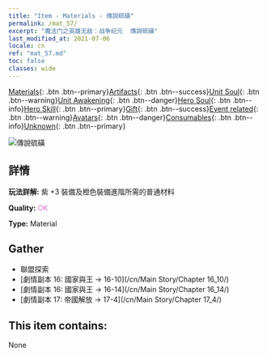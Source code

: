 ```yaml
---
title: "Item - Materials - 傳說硫磺"
permalink: /mat_57/
excerpt: "魔法门之英雄无敌：战争纪元  傳說硫磺"
last_modified_at: 2021-07-06
locale: cn
ref: "mat_57.md"
toc: false
classes: wide
---
```

 [Materials](/ItemsCN/){: .btn .btn--primary}[Artifacts](/ItemsCN/Artifacts/){: .btn .btn--success}[Unit Soul](/ItemsCN/UnitSoul/){: .btn .btn--warning}[Unit Awakening](/ItemsCN/UnitAwakening/){: .btn .btn--danger}[Hero Soul](/ItemsCN/HeroSoul/){: .btn .btn--info}[Hero Skill](/ItemsCN/HeroSkill/){: .btn .btn--primary}[Gift](/ItemsCN/Gift/){: .btn .btn--success}[Event related](/ItemsCN/Events/){: .btn .btn--warning}[Avatars](/ItemsCN/Avatars/){: .btn .btn--danger}[Consumables](/ItemsCN/Consumables/){: .btn .btn--info}[Unknown](/ItemsCN/Unknown/){: .btn .btn--primary}

 ![傳說硫磺](/images/t/i_cailiao_liuhuang2.png)

## 詳情
 **玩法詳解:** 紫 +3 裝備及橙色裝備進階所需的普通材料

 **Quality:** <span style="color: #DA70D6">OK</span>

 **Type:** Material

## Gather

*    聯盟探索 
*    [劇情副本 16: 國家與王 -> 16-10](/cn/Main Story/Chapter 16_10/) 
*    [劇情副本 16: 國家與王 -> 16-14](/cn/Main Story/Chapter 16_14/) 
*    [劇情副本 17: 帝國解放 -> 17-4](/cn/Main Story/Chapter 17_4/) 

## This item contains:

  None

